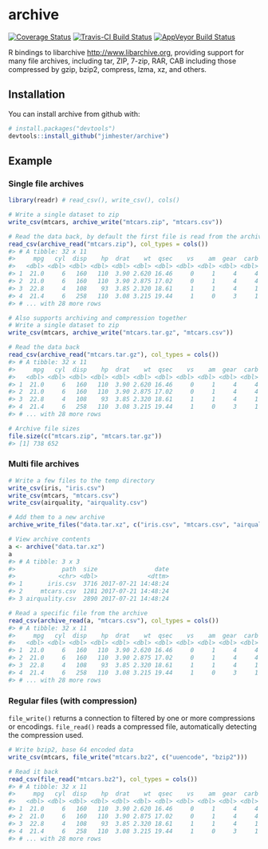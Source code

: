 
<!-- README.md is generated from README.Rmd. Please edit that file -->
archive
=======

[![Coverage Status](https://img.shields.io/codecov/c/github/jimhester/archive/master.svg)](https://codecov.io/github/jimhester/archive?branch=master) [![Travis-CI Build Status](https://travis-ci.org/jimhester/archive.svg?branch=master)](https://travis-ci.org/jimhester/archive) [![AppVeyor Build Status](https://ci.appveyor.com/api/projects/status/github/jimhester/archive?branch=master&svg=true)](https://ci.appveyor.com/project/jimhester/archive)

R bindings to libarchive <http://www.libarchive.org>, providing support for many file archives, including tar, ZIP, 7-zip, RAR, CAB including those compressed by gzip, bzip2, compress, lzma, xz, and others.

Installation
------------

You can install archive from github with:

``` r
# install.packages("devtools")
devtools::install_github("jimhester/archive")
```

Example
-------

### Single file archives

``` r
library(readr) # read_csv(), write_csv(), cols()

# Write a single dataset to zip
write_csv(mtcars, archive_write("mtcars.zip", "mtcars.csv"))

# Read the data back, by default the first file is read from the archive.
read_csv(archive_read("mtcars.zip"), col_types = cols())
#> # A tibble: 32 x 11
#>     mpg   cyl  disp    hp  drat    wt  qsec    vs    am  gear  carb
#>   <dbl> <dbl> <dbl> <dbl> <dbl> <dbl> <dbl> <dbl> <dbl> <dbl> <dbl>
#> 1  21.0     6   160   110  3.90 2.620 16.46     0     1     4     4
#> 2  21.0     6   160   110  3.90 2.875 17.02     0     1     4     4
#> 3  22.8     4   108    93  3.85 2.320 18.61     1     1     4     1
#> 4  21.4     6   258   110  3.08 3.215 19.44     1     0     3     1
#> # ... with 28 more rows

# Also supports archiving and compression together
# Write a single dataset to zip
write_csv(mtcars, archive_write("mtcars.tar.gz", "mtcars.csv"))

# Read the data back
read_csv(archive_read("mtcars.tar.gz"), col_types = cols())
#> # A tibble: 32 x 11
#>     mpg   cyl  disp    hp  drat    wt  qsec    vs    am  gear  carb
#>   <dbl> <dbl> <dbl> <dbl> <dbl> <dbl> <dbl> <dbl> <dbl> <dbl> <dbl>
#> 1  21.0     6   160   110  3.90 2.620 16.46     0     1     4     4
#> 2  21.0     6   160   110  3.90 2.875 17.02     0     1     4     4
#> 3  22.8     4   108    93  3.85 2.320 18.61     1     1     4     1
#> 4  21.4     6   258   110  3.08 3.215 19.44     1     0     3     1
#> # ... with 28 more rows

# Archive file sizes
file.size(c("mtcars.zip", "mtcars.tar.gz"))
#> [1] 738 652
```

### Multi file archives

``` r
# Write a few files to the temp directory
write_csv(iris, "iris.csv")
write_csv(mtcars, "mtcars.csv")
write_csv(airquality, "airquality.csv")

# Add them to a new archive
archive_write_files("data.tar.xz", c("iris.csv", "mtcars.csv", "airquality.csv"))

# View archive contents
a <- archive("data.tar.xz")
a
#> # A tibble: 3 x 3
#>             path  size                date
#>            <chr> <dbl>              <dttm>
#> 1       iris.csv  3716 2017-07-21 14:48:24
#> 2     mtcars.csv  1281 2017-07-21 14:48:24
#> 3 airquality.csv  2890 2017-07-21 14:48:24

# Read a specific file from the archive
read_csv(archive_read(a, "mtcars.csv"), col_types = cols())
#> # A tibble: 32 x 11
#>     mpg   cyl  disp    hp  drat    wt  qsec    vs    am  gear  carb
#>   <dbl> <dbl> <dbl> <dbl> <dbl> <dbl> <dbl> <dbl> <dbl> <dbl> <dbl>
#> 1  21.0     6   160   110  3.90 2.620 16.46     0     1     4     4
#> 2  21.0     6   160   110  3.90 2.875 17.02     0     1     4     4
#> 3  22.8     4   108    93  3.85 2.320 18.61     1     1     4     1
#> 4  21.4     6   258   110  3.08 3.215 19.44     1     0     3     1
#> # ... with 28 more rows
```

### Regular files (with compression)

`file_write()` returns a connection to filtered by one or more compressions or encodings. `file_read()` reads a compressed file, automatically detecting the compression used.

``` r
# Write bzip2, base 64 encoded data
write_csv(mtcars, file_write("mtcars.bz2", c("uuencode", "bzip2")))

# Read it back
read_csv(file_read("mtcars.bz2"), col_types = cols())
#> # A tibble: 32 x 11
#>     mpg   cyl  disp    hp  drat    wt  qsec    vs    am  gear  carb
#>   <dbl> <dbl> <dbl> <dbl> <dbl> <dbl> <dbl> <dbl> <dbl> <dbl> <dbl>
#> 1  21.0     6   160   110  3.90 2.620 16.46     0     1     4     4
#> 2  21.0     6   160   110  3.90 2.875 17.02     0     1     4     4
#> 3  22.8     4   108    93  3.85 2.320 18.61     1     1     4     1
#> 4  21.4     6   258   110  3.08 3.215 19.44     1     0     3     1
#> # ... with 28 more rows
```
